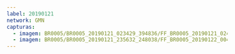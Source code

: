 ```yaml
---
label: 20190121
network: GMN
capturas:
  - imagem: BR0005/BR0005_20190121_023429_394836/FF_BR0005_20190121_024407_142_0014080.fits_maxpixel.jpg
  - imagem: BR0005/BR0005_20190121_235632_248038/FF_BR0005_20190122_004509_392_0043264.fits_maxpixel.jpg
---
```

